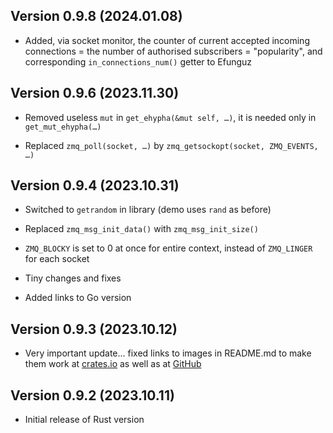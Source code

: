 Version 0.9.8 (2024.01.08)
--------------------------

* Added, via socket monitor, the counter of current accepted incoming connections = the number of authorised subscribers = "popularity", and corresponding `in_connections_num()` getter to Efunguz


Version 0.9.6 (2023.11.30)
--------------------------

* Removed useless `mut` in `get_ehypha(&mut self, …)`, it is needed only in `get_mut_ehypha(…)`

* Replaced `zmq_poll(socket, …)` by `zmq_getsockopt(socket, ZMQ_EVENTS, …)`


Version 0.9.4 (2023.10.31)
--------------------------

* Switched to `getrandom` in library (demo uses `rand` as before)

* Replaced `zmq_msg_init_data()` with `zmq_msg_init_size()`

* `ZMQ_BLOCKY` is set to 0 at once for entire context, instead of `ZMQ_LINGER` for each socket

* Tiny changes and fixes

* Added links to Go version


Version 0.9.3 (2023.10.12)
--------------------------

* Very important update... fixed links to images in README.md to make them work at [crates.io](https://crates.io/crates/emyzelium) as well as at [GitHub](https://github.com/emyzelium/emyzelium-rs)


Version 0.9.2 (2023.10.11)
--------------------------

* Initial release of Rust version